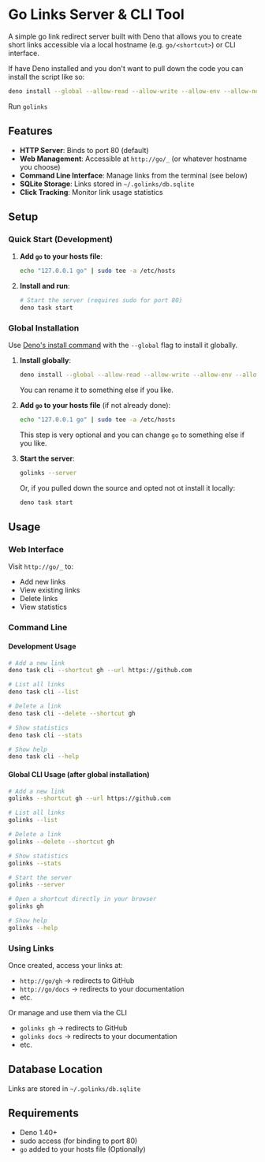 # Go Links Server & CLI Tool

A simple go link redirect server built with Deno that allows you to create short
links accessible via a local hostname (e.g. `go/<shortcut>`) or CLI interface.

If have Deno installed and you don't want to pull down the code you can install
the script like so:

```bash
deno install --global --allow-read --allow-write --allow-env --allow-net --allow-run --config deno.json --name golinks https://raw.githubusercontent.com/georgemandis/golinks/refs/heads/main/cli.ts
```

Run `golinks`

## Features

- **HTTP Server**: Binds to port 80 (default)
- **Web Management**: Accessible at `http://go/_` (or whatever hostname you
  choose)
- **Command Line Interface**: Manage links from the terminal (see below)
- **SQLite Storage**: Links stored in `~/.golinks/db.sqlite`
- **Click Tracking**: Monitor link usage statistics

## Setup

### Quick Start (Development)

1. **Add `go` to your hosts file**:

   ```bash
   echo "127.0.0.1 go" | sudo tee -a /etc/hosts
   ```

2. **Install and run**:
   ```bash
   # Start the server (requires sudo for port 80)
   deno task start
   ```

### Global Installation

Use
[Deno's install command](https://docs.deno.com/runtime/reference/cli/install/#deno-install---global-%5Bpackage_or_url%5D)
with the `--global` flag to install it globally.

1. **Install globally**:
   ```bash
   deno install --global --allow-read --allow-write --allow-env --allow-net --allow-run --config deno.json --name golinks cli.ts
   ```
   You can rename it to something else if you like.
2. **Add `go` to your hosts file** (if not already done):

   ```bash
   echo "127.0.0.1 go" | sudo tee -a /etc/hosts
   ```
   This step is very optional and you can change `go` to something else if you
   like.

3. **Start the server**:
   ```bash
   golinks --server
   ```
   Or, if you pulled down the source and opted not ot install it locally:
   ```bash
   deno task start
   ```

## Usage

### Web Interface

Visit `http://go/_` to:

- Add new links
- View existing links
- Delete links
- View statistics

### Command Line

#### Development Usage

```bash
# Add a new link
deno task cli --shortcut gh --url https://github.com

# List all links
deno task cli --list

# Delete a link
deno task cli --delete --shortcut gh

# Show statistics
deno task cli --stats

# Show help
deno task cli --help
```

#### Global CLI Usage (after global installation)

```bash
# Add a new link
golinks --shortcut gh --url https://github.com

# List all links
golinks --list

# Delete a link
golinks --delete --shortcut gh

# Show statistics
golinks --stats

# Start the server
golinks --server

# Open a shortcut directly in your browser
golinks gh

# Show help
golinks --help
```

### Using Links

Once created, access your links at:

- `http://go/gh` → redirects to GitHub
- `http://go/docs` → redirects to your documentation
- etc.

Or manage and use them via the CLI

- `golinks gh` → redirects to GitHub
- `golinks docs` → redirects to your documentation
- etc.

## Database Location

Links are stored in `~/.golinks/db.sqlite`

## Requirements

- Deno 1.40+
- sudo access (for binding to port 80)
- `go` added to your hosts file (Optionally)
